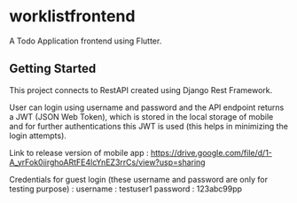 # worklistfrontend

A  Todo Application frontend using Flutter.

## Getting Started

This project connects to RestAPI created using Django Rest Framework.

User can login using username and password and the API endpoint returns a JWT (JSON Web Token), which is stored in the local storage of mobile and for further authentications this JWT is used (this helps in minimizing the login attempts).



Link to release version of mobile app : https://drive.google.com/file/d/1-A_yrFok0iirghoARtFE4lcYnEZ3rrCs/view?usp=sharing


Credentials for guest login (these username and password are only for testing purpose) :
username : testuser1
password : 123abc99pp
